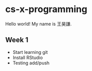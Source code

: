 # cs-x-programming

Hello world!
My name is 王昊謙.

## Week 1

- Start learning git
- Install RStudio
- Testing add/push
